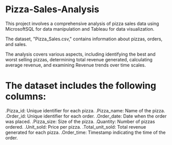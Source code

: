 # Pizza-Sales-Analysis 
This project involves a comprehensive analysis of pizza sales data using MicrosoftSQL for data manipulation and Tableau for data visualization.

The dataset, "Pizza_Sales.csv," contains information about pizzas, orders, and sales.

The analysis covers various aspects, including identifying the best and worst selling pizzas, determining total revenue generated, calculating average revenue, and examining Revenue trends over time scales.

# The dataset includes the following columns:

.Pizza_id: Unique identifier for each pizza.
.Pizza_name: Name of the pizza.
.Order_id: Unique identifier for each order.
.Order_date: Date when the order was placed.
.Pizza_size: Size of the pizza.
.Quantity: Number of pizzas ordered.
.Unit_sold: Price per pizza.
.Total_unit_sold: Total revenue generated for each pizza.
.Order_time: Timestamp indicating the time of the order.
